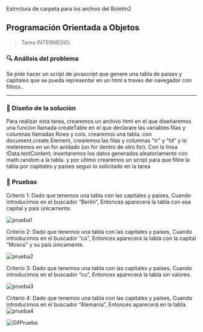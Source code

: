 Estrrctura de carpeta para los archivs del Boletin2
## Programación Orientada a Objetos




> Tarea INTERMEDIO.



### 🔍 Análisis del problema




Se pide hacer un script de javascript que genere una tabla de paises y capitales que se pueda representar en un html a traves del navegador con filtros .


---


### 📐 Diseño de la solución




Para realizar esta tarea, crearemos un archivo html en el que diseñaremos una funcion llamada createTable en el que declarare las variables filas y columnas llamadas Rows y cols.
crearemos una tabla.
con document.create.Element, crearemos las filas y columnas "tr" y "td"
y lo meteremos en un for anidado (un for dentro de otro for). Con la linea tData.textContent; insertaremos los datos generados aleatoriamente con math.random a la tabla.
y por ultimo crearemos un script para que filtre la tabla por capitales y paises segun lo solicitado en la tarea





### 📐 Pruebas

Criterio 1:
Dado que tenemos una tabla con las capitales y países,
Cuando introducimos en el buscador “Berlín”,
Entonces aparecerá la tabla con esa capital y país únicamente.

![prueba1](https://user-images.githubusercontent.com/95092587/202337421-f797d518-22d2-4026-8241-89b8447b057f.png)


Criterio 2:
Dado que tenemos una tabla con las capitales y países,
Cuando introducimos en el buscador “cú”,
Entonces aparecerá la tabla con la capital “Moscú” y su país únicamente.


![prueba2](https://user-images.githubusercontent.com/95092587/202337431-834f4a4b-218f-4e6d-b68d-2283a1c33751.png)

Criterio 3:
Dado que tenemos una tabla con las capitales y países,
Cuando introducimos en el buscador “cu”,
Entonces aparecerá la tabla sin valores.

![prueba3](https://user-images.githubusercontent.com/95092587/202337437-7aac7b7a-ec12-48d7-8252-ea8823143e8e.png)


Criterio 4:
Dado que tenemos una tabla con las capitales y países,
Cuando introducimos en el buscador “Alemania”,
Entonces aparecerá en la tabla.
![prueba4](https://user-images.githubusercontent.com/95092587/202337456-9f162c97-1eaa-4682-8f91-816bbd160323.png)


![GifPrueba](https://user-images.githubusercontent.com/95092587/202335906-d834c0c0-ee8b-4481-9096-78369913e461.gif)

